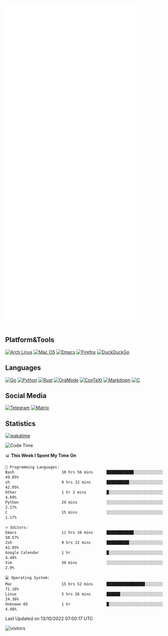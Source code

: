 ![Metrics](https://github.com/SteamedFish/SteamedFish/blob/master/github-metrics.svg)

## Platform&Tools

[![Arch Linux](https://img.shields.io/badge/ArchLinux-1793D1?logo=arch-linux&logoColor=fff&style=flat-square)](https://archlinux.org/)
[![Mac OS](https://img.shields.io/badge/MacOS-000000?style=flat-square&logo=macos&logoColor=F0F0F0)](https://www.apple.com/macos/)
[![Emacs](https://img.shields.io/badge/Emacs-%237F5AB6.svg?&style=flat-square&logo=gnu-emacs&logoColor=white)](https://www.gnu.org/software/emacs/)
[![Firefox](https://img.shields.io/badge/Firefox-FF7139?style=flat-square&logo=Firefox-Browser&logoColor=white)](https://firefox.com/)
[![DuckDuckGo](https://img.shields.io/badge/DuckDuckGo-DE5833?style=flat-square&logo=DuckDuckGo&logoColor=white)](https://duckduckgo.com/)

## Languages

[![Go](https://img.shields.io/badge/Golang-%2300ADD8.svg?style=flat-square&logo=go&logoColor=white)](https://golang.org/)
[![Python](https://img.shields.io/badge/Python-3670A0?style=flat-square&logo=python&logoColor=ffdd54)](https://www.python.org/)
[![Rust](https://img.shields.io/badge/Rust-%23000000.svg?style=flat-square&logo=rust&logoColor=white)](https://www.rust-lang.org/)
[![OrgMode](https://img.shields.io/badge/OrgMode-%23000000.svg?style=flat-square&logo=org&logoColor=white)](https://orgmode.org/)
[![ConTeXt](https://img.shields.io/badge/ConTeXt-%23008080.svg?style=flat-square&logo=latex&logoColor=white)](https://contextgarden.net/)
[![Markdown](https://img.shields.io/badge/MarkDown-%23000000.svg?style=flat-square&logo=markdown&logoColor=white)](https://daringfireball.net/projects/markdown/)
[![C](https://img.shields.io/badge/C-%2300599C.svg?style=flat-square&logo=c&logoColor=white)](https://www.iso.org/standard/74528.html)

## Social Media
[![Telegram](https://img.shields.io/badge/SteamedFish-2CA5E0?style=social&logo=telegram&logoColor=white)](https://t.me/SteamedFish)
[![Matrix](https://img.shields.io/badge/SteamedFish-2CA5E0?style=social&logo=matrix&logoColor=black)](https://matrix.to/#/@i:steamedfish.org)

## Statistics
[![wakatime](https://wakatime.com/badge/user/168280d6-fcf2-4b4f-ad3a-dc4612f35b38.svg)](https://wakatime.com/@168280d6-fcf2-4b4f-ad3a-dc4612f35b38)

<!--START_SECTION:waka-->
![Code Time](http://img.shields.io/badge/Code%20Time-2%2C063%20hrs%2035%20mins-blue)

📊 **This Week I Spent My Time On** 

```text
💬 Programming Languages: 
Bash                     10 hrs 56 mins      ████████████░░░░░░░░░░░░░   49.05% 
sh                       9 hrs 22 mins       ██████████░░░░░░░░░░░░░░░   42.05% 
Other                    1 hr 2 mins         █░░░░░░░░░░░░░░░░░░░░░░░░   4.69% 
Python                   29 mins             ░░░░░░░░░░░░░░░░░░░░░░░░░   2.17% 
C                        15 mins             ░░░░░░░░░░░░░░░░░░░░░░░░░   1.17%

🔥 Editors: 
Emacs                    11 hrs 16 mins      ████████████░░░░░░░░░░░░░   50.57% 
Zsh                      9 hrs 22 mins       ██████████░░░░░░░░░░░░░░░   42.05% 
Google Calendar          1 hr                █░░░░░░░░░░░░░░░░░░░░░░░░   4.48% 
Vim                      38 mins             ░░░░░░░░░░░░░░░░░░░░░░░░░   2.9%

💻 Operating System: 
Mac                      15 hrs 52 mins      █████████████████░░░░░░░░   71.16% 
Linux                    5 hrs 26 mins       ██████░░░░░░░░░░░░░░░░░░░   24.36% 
Unknown OS               1 hr                █░░░░░░░░░░░░░░░░░░░░░░░░   4.48%

```


 Last Updated on 13/10/2022 07:00:17 UTC
<!--END_SECTION:waka-->

![visitors](https://visitor-badge.laobi.icu/badge?page_id=SteamedFish.SteamedFish)
